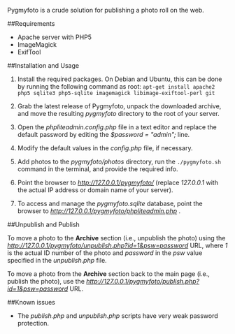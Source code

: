 Pygmyfoto is a crude solution for publishing a photo roll on the web.

##Requirements

* Apache server with PHP5
* ImageMagick
* ExifTool

##Installation and Usage

1. Install the required packages. On Debian and Ubuntu, this can be done by running the following command as root: `apt-get install apache2 php5 sqlite3 php5-sqlite imagemagick libimage-exiftool-perl git`

2. Grab the latest release of Pygmyfoto, unpack the downloaded archive, and move the resulting *pygmyfoto* directory to the root of your server.
3. Open the *phpliteadmin.config.php*  file in a text editor and replace the default password by editing the *$password = "admin";* line.
4. Modify the default values in the *config.php* file, if necessary.
5. Add photos  to the *pygmyfoto/photos* directory, run the `./pygmyfoto.sh` command in the terminal, and provide the required info.
6. Point the browser to *http://127.0.0.1/pygmyfoto/* (replace *127.0.0.1* with the actual IP address or domain name of your server).
7. To access and manage the *pygmyfoto.sqlite* database, point the browser to *http://127.0.0.1/pygmyfoto/phpliteadmin.php* .

##Unpublish and Publish

To move a photo to the **Archive** section (i.e., unpublish the photo) using the *http://127.0.0.1/pygmyfoto/unpublish.php?id=1&psw=password* URL, where *1* is the actual ID number of the photo and *password* in the *psw* value specified in the *unpublish.php* file.

To move a photo from the **Archive** section back to the main page (i.e., publish the photo), use the *http://127.0.0.1/pygmyfoto/publish.php?id=1&psw=password* URL.

##Known issues

* The *publish.php* and *unpublish.php* scripts have very weak password protection.
